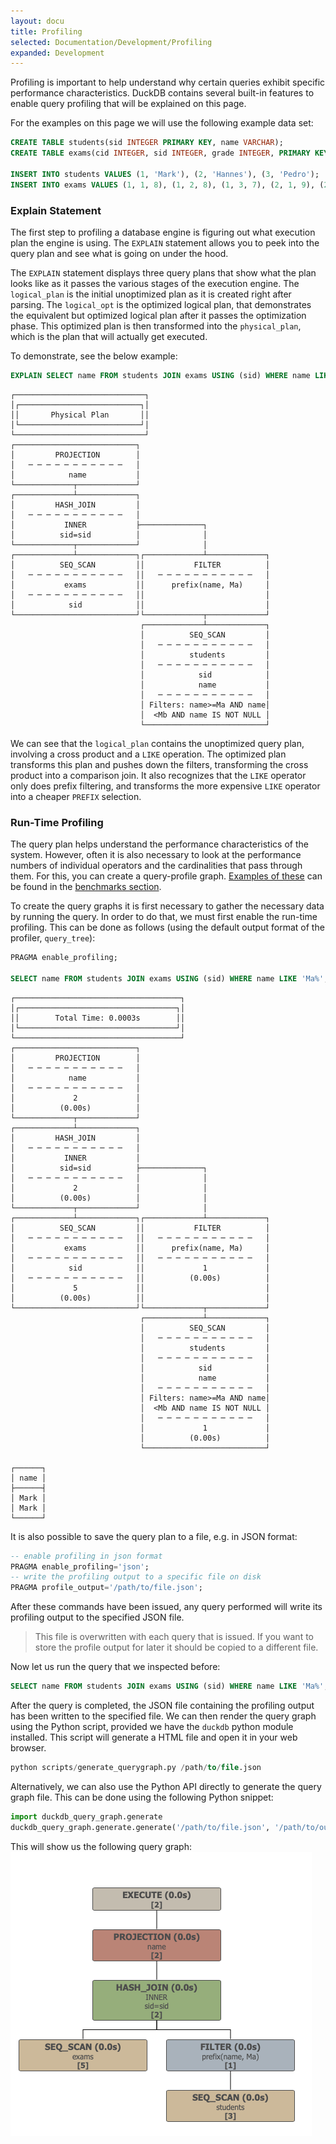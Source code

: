 ```yaml
---
layout: docu
title: Profiling
selected: Documentation/Development/Profiling
expanded: Development
---
```


Profiling is important to help understand why certain queries exhibit specific performance characteristics. DuckDB contains several built-in features to enable query profiling that will be explained on this page.

For the examples on this page we will use the following example data set:

```sql
CREATE TABLE students(sid INTEGER PRIMARY KEY, name VARCHAR);
CREATE TABLE exams(cid INTEGER, sid INTEGER, grade INTEGER, PRIMARY KEY(cid, sid));

INSERT INTO students VALUES (1, 'Mark'), (2, 'Hannes'), (3, 'Pedro');
INSERT INTO exams VALUES (1, 1, 8), (1, 2, 8), (1, 3, 7), (2, 1, 9), (2, 2, 10);
```

### Explain Statement
The first step to profiling a database engine is figuring out what execution plan the engine is using. The `EXPLAIN` statement allows you to peek into the query plan and see what is going on under the hood.

The `EXPLAIN` statement displays three query plans that show what the plan looks like as it passes the various stages of the execution engine. The `logical_plan` is the initial unoptimized plan as it is created right after parsing. The `logical_opt` is the optimized logical plan, that demonstrates the equivalent but optimized logical plan after it passes the optimization phase. This optimized plan is then transformed into the `physical_plan`, which is the plan that will actually get executed.

To demonstrate, see the below example:

```sql
EXPLAIN SELECT name FROM students JOIN exams USING (sid) WHERE name LIKE 'Ma%';
```
```
┌─────────────────────────────┐
│┌───────────────────────────┐│
││       Physical Plan       ││
│└───────────────────────────┘│
└─────────────────────────────┘
┌───────────────────────────┐                             
│         PROJECTION        │                             
│   ─ ─ ─ ─ ─ ─ ─ ─ ─ ─ ─   │                             
│            name           │                             
└─────────────┬─────────────┘                                                          
┌─────────────┴─────────────┐                             
│         HASH_JOIN         │                             
│   ─ ─ ─ ─ ─ ─ ─ ─ ─ ─ ─   │                             
│           INNER           ├──────────────┐              
│          sid=sid          │              │              
└─────────────┬─────────────┘              │                                           
┌─────────────┴─────────────┐┌─────────────┴─────────────┐
│          SEQ_SCAN         ││           FILTER          │
│   ─ ─ ─ ─ ─ ─ ─ ─ ─ ─ ─   ││   ─ ─ ─ ─ ─ ─ ─ ─ ─ ─ ─   │
│           exams           ││      prefix(name, Ma)     │
│   ─ ─ ─ ─ ─ ─ ─ ─ ─ ─ ─   ││                           │
│            sid            ││                           │
└───────────────────────────┘└─────────────┬─────────────┘                             
                             ┌─────────────┴─────────────┐
                             │          SEQ_SCAN         │
                             │   ─ ─ ─ ─ ─ ─ ─ ─ ─ ─ ─   │
                             │          students         │
                             │   ─ ─ ─ ─ ─ ─ ─ ─ ─ ─ ─   │
                             │            sid            │
                             │            name           │
                             │   ─ ─ ─ ─ ─ ─ ─ ─ ─ ─ ─   │
                             │ Filters: name>=Ma AND name│
                             │  <Mb AND name IS NOT NULL │
                             └───────────────────────────┘
```

We can see that the `logical_plan` contains the unoptimized query plan, involving a cross product and a `LIKE` operation. The optimized plan transforms this plan and pushes down the filters, transforming the cross product into a comparison join. It also recognizes that the `LIKE` operator only does prefix filtering, and transforms the more expensive `LIKE` operator into a cheaper `PREFIX` selection.

### Run-Time Profiling
The query plan helps understand the performance characteristics of the system. However, often it is also necessary to look at the performance numbers of individual operators and the cardinalities that pass through them. For this, you can create a query-profile graph. [Examples of these](benchmarks/logs/e7eb7154848be520159d9e1ee744989b25d4c987-graph.html?name=Q20) can be found in the [benchmarks section](/benchmarks).

To create the query graphs it is first necessary to gather the necessary data by running the query. In order to do that, we must first enable the run-time profiling. This can be done as follows (using the default output format of the profiler, `query_tree`):

```sql
PRAGMA enable_profiling;

SELECT name FROM students JOIN exams USING (sid) WHERE name LIKE 'Ma%';
```
```
┌─────────────────────────────────────┐
│┌───────────────────────────────────┐│
││        Total Time: 0.0003s        ││
│└───────────────────────────────────┘│
└─────────────────────────────────────┘
┌───────────────────────────┐
│         PROJECTION        │
│   ─ ─ ─ ─ ─ ─ ─ ─ ─ ─ ─   │
│            name           │
│   ─ ─ ─ ─ ─ ─ ─ ─ ─ ─ ─   │
│             2             │
│          (0.00s)          │
└─────────────┬─────────────┘
┌─────────────┴─────────────┐
│         HASH_JOIN         │
│   ─ ─ ─ ─ ─ ─ ─ ─ ─ ─ ─   │
│           INNER           │
│          sid=sid          ├──────────────┐
│   ─ ─ ─ ─ ─ ─ ─ ─ ─ ─ ─   │              │
│             2             │              │
│          (0.00s)          │              │
└─────────────┬─────────────┘              │
┌─────────────┴─────────────┐┌─────────────┴─────────────┐
│          SEQ_SCAN         ││           FILTER          │
│   ─ ─ ─ ─ ─ ─ ─ ─ ─ ─ ─   ││   ─ ─ ─ ─ ─ ─ ─ ─ ─ ─ ─   │
│           exams           ││      prefix(name, Ma)     │
│   ─ ─ ─ ─ ─ ─ ─ ─ ─ ─ ─   ││   ─ ─ ─ ─ ─ ─ ─ ─ ─ ─ ─   │
│            sid            ││             1             │
│   ─ ─ ─ ─ ─ ─ ─ ─ ─ ─ ─   ││          (0.00s)          │
│             5             ││                           │
│          (0.00s)          ││                           │
└───────────────────────────┘└─────────────┬─────────────┘
                             ┌─────────────┴─────────────┐
                             │          SEQ_SCAN         │
                             │   ─ ─ ─ ─ ─ ─ ─ ─ ─ ─ ─   │
                             │          students         │
                             │   ─ ─ ─ ─ ─ ─ ─ ─ ─ ─ ─   │
                             │            sid            │
                             │            name           │
                             │   ─ ─ ─ ─ ─ ─ ─ ─ ─ ─ ─   │
                             │ Filters: name>=Ma AND name│
                             │  <Mb AND name IS NOT NULL │
                             │   ─ ─ ─ ─ ─ ─ ─ ─ ─ ─ ─   │
                             │             1             │
                             │          (0.00s)          │
                             └───────────────────────────┘

┌──────┐
│ name │
├──────┤
│ Mark │
│ Mark │
└──────┘
```

It is also possible to save the query plan to a file, e.g. in JSON format:

```sql
-- enable profiling in json format
PRAGMA enable_profiling='json';
-- write the profiling output to a specific file on disk
PRAGMA profile_output='/path/to/file.json';
```

After these commands have been issued, any query performed will write its profiling output to the specified JSON file.

> This file is overwritten with each query that is issued. If you want to store the profile output for later it should be copied to a different file.

Now let us run the query that we inspected before:

```sql
SELECT name FROM students JOIN exams USING (sid) WHERE name LIKE 'Ma%';
```

After the query is completed, the JSON file containing the profiling output has been written to the specified file. We can then render the query graph using the Python script, provided we have the `duckdb` python module installed. This script will generate a HTML file and open it in your web browser.

```sql
python scripts/generate_querygraph.py /path/to/file.json
```

Alternatively, we can also use the Python API directly to generate the query graph file. This can be done using the following Python snippet:

```python
import duckdb_query_graph.generate
duckdb_query_graph.generate.generate('/path/to/file.json', '/path/to/out.html')
```

This will show us the following query graph:
![Example Query Graph](example-querygraph.png)
